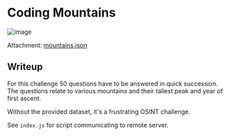 # Coding Mountains
![image](https://github.com/user-attachments/assets/000e489e-1db3-4ac0-b4ed-9b511a7a276b)

Attachment: [mountains.json](https://raw.githubusercontent.com/LazyTitan33/CTF-Writeups/refs/heads/main/SnykCon2025/attachments/mountains.json)

## Writeup

For this challenge 50 questions have to be answered in quick succession. The questions relate to various mountains and their tallest peak and year of first ascent.

Without the provided dataset, it's a frustrating OSINT challenge.

See `index.js` for script communicating to remote server.